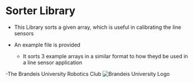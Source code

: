 Sorter Library
=============
+ This Library sorts a given array, which is useful in calibrating the line sensors
    
+ An example file is provided
    + It sorts 3 example arrays in a similar format to how theyd be used in a line sensor application

-The Brandeis University Robotics Club
![Brandeis University Logo](https://www.brandeis.edu/communications/creative/downloads/gotham-outlined.jpg)
